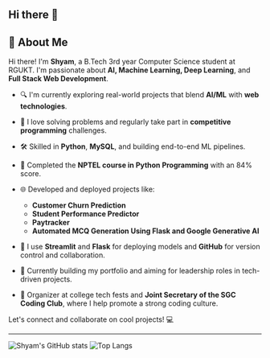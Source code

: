 ## Hi there 👋

<!--
**Shyam1719/Shyam1719** is a ✨ _special_ ✨ repository because its `README.md` (this file) appears on your GitHub profile.
-->

## 👋 About Me

Hi there! I'm **Shyam**, a B.Tech 3rd year Computer Science student at RGUKT. I'm passionate about **AI, Machine Learning, Deep Learning**, and **Full Stack Web Development**. 

- 🔍 I'm currently exploring real-world projects that blend **AI/ML** with **web technologies**.
- 🎯 I love solving problems and regularly take part in **competitive programming** challenges.
- 🛠️ Skilled in **Python**, **MySQL**, and building end-to-end ML pipelines.
- 🧠 Completed the **NPTEL course in Python Programming** with an 84% score.
- 🌐 Developed and deployed projects like:
  - **Customer Churn Prediction**
  - **Student Performance Predictor**
  - **Paytracker**
  - **Automated MCQ Generation Using Flask and Google Generative AI**
  
- 🧪 I use **Streamlit** and **Flask** for deploying models and **GitHub** for version control and collaboration.
- 🚀 Currently building my portfolio and aiming for leadership roles in tech-driven projects.
- 📌 Organizer at college tech fests and **Joint Secretary of the SGC Coding Club**, where I help promote a strong coding culture.

Let's connect and collaborate on cool projects! 💻

---

![Shyam's GitHub stats](https://github-readme-stats.vercel.app/api?username=Shyam1719)
![Top Langs](https://github-readme-stats.vercel.app/api/top-langs/?username=Shyam1719)
